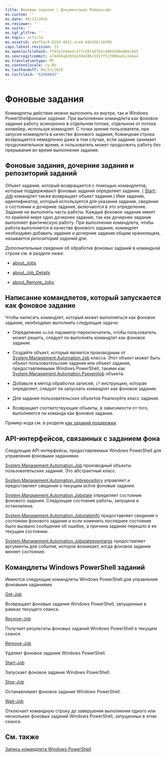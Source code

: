 ```yaml
---
title: Фоновые задания | Документация Майкрософт
ms.custom: ''
ms.date: 09/13/2016
ms.reviewer: ''
ms.suite: ''
ms.tgt_pltfrm: ''
ms.topic: article
ms.assetid: a0ef5ac9-8254-4832-ace8-84b356c10f08
caps.latest.revision: 13
ms.openlocfilehash: ff4fe159eedc47fc69f4d783cd90d2b0e888c0d5
ms.sourcegitcommit: e7445ba8203da304286c591ff513900ad1c244a4
ms.translationtype: MT
ms.contentlocale: ru-RU
ms.lasthandoff: 04/23/2019
ms.locfileid: "62068693"
---
```

# <a name="background-jobs"></a>Фоновые задания

Командлеты действие можно выполнить их внутри, так и Windows PowerShell*фоновое задание*. При выполнении командлета как фоновое задание работу асинхронно в отдельном потоке, отдельном от потока конвейер, используя командлет. С точки зрения пользователя, при запуске командлета в качестве фонового задания, Командная строка возвращается немедленно даже в том случае, если задание занимает продолжительное время, и пользователь может продолжить работу без прерывания во время выполнения задания.

## <a name="background-jobs-child-jobs-and-the-job-repository"></a>Фоновые задания, дочерние задания и репозиторий заданий

Объект задания, который возвращается с помощью командлетов, которые поддерживают фоновые задания определяет задание. ( [Start-Job](/powershell/module/Microsoft.PowerShell.Core/Start-Job) командлет также возвращает объект задания.) Имя задания, идентификатор, который используется для указания задания, сведения о состоянии и дочерние задания, включаются в это определение. Задание не выполнять часть работы. Каждый фоновое задание имеет по крайней мере одно дочернее задание, так как дочернее задание выполняет фактическую работу. При выполнении командлета, чтобы работа выполняется в качестве фонового задания, командлет необходимо добавить задание и дочерние задания общим хранилищем, называется *репозиторий заданий для*.

Дополнительные сведения об обработке фоновых заданий в командной строке см. в разделе ниже:

- [about_Jobs](/powershell/module/microsoft.powershell.core/about/about_jobs)

- [about_Job_Details](/powershell/module/microsoft.powershell.core/about/about_job_details)

- [about_Remote_Jobs](/powershell/module/microsoft.powershell.core/about/about_remote_jobs)

## <a name="writing-a-cmdlet-that-runs-as-a-background-job"></a>Написание командлетов, который запускается как фоновое задание

Чтобы написать командлет, который может выполняться как фоновое задание, необходимо выполнить следующие задачи:

- Определение `asJob` параметр-переключатель, чтобы пользователь может решить, следует ли выполнять командлет как фоновое задание.

- Создайте объект, который является производным от [System.Management.Automation.Job](/dotnet/api/System.Management.Automation.Job) класса. Этот объект может быть объект пользовательские задания или объект задания, предоставляемыми Windows PowerShell, такими как [System.Management.Automation.Pseventjob](/dotnet/api/System.Management.Automation.PSEventJob) объекта.

- Добавьте в метод обработки записей, `if` инструкцию, которая определяет, следует ли запускать командлет как фоновое задание.

- Для задания пользовательских объектов Реализуйте класс задания.

- Возвращает соответствующие объекты, в зависимости от того, выполняется ли команда как фоновое задание.

Пример кода см. в разделе [как заданий поддержки](./how-to-support-jobs.md).

## <a name="background-job-related-apis"></a>API-интерфейсов, связанных с заданием фона

Следующие API-интерфейсы, предоставляемые Windows PowerShell для управления фоновыми заданиями.

[System.Management.Automation.Job](/dotnet/api/System.Management.Automation.Job) производный объекты пользовательских заданий. Это абстрактный класс.

[System.Management.Automation.Jobrepository](/dotnet/api/System.Management.Automation.JobRepository) управляет и предоставляет сведения о текущем active фоновые задания.

[System.Management.Automation.Jobstate](/dotnet/api/System.Management.Automation.JobState) определяет состояние фонового задания. Следующие состояния работы, запущена и остановлена.

[System.Management.Automation.Jobstateinfo](/dotnet/api/System.Management.Automation.JobStateInfo) предоставляет сведения о состоянии фонового задания и если изменить последнее состояние было вызвано сообщение об ошибке, а причина задание перешло в ее текущем состоянии.

[System.Management.Automation.Jobstateeventargs](/dotnet/api/System.Management.Automation.JobStateEventArgs) предоставляет аргументы для события, которое возникает, когда фоновое задание меняет состояние.

## <a name="windows-powershell-job-cmdlets"></a>Командлеты Windows PowerShell заданий

Имеются следующие командлеты Windows PowerShell для управления фоновыми заданиями.

[Get-Job](/powershell/module/Microsoft.PowerShell.Core/Get-Job)

Возвращает фоновые задания Windows PowerShell, запущенные в рамках текущего сеанса.

[Receive-Job](/powershell/module/Microsoft.PowerShell.Core/Receive-Job)

Получает результаты фоновых заданий Windows PowerShell в текущем сеансе.

[Remove-Job](/powershell/module/Microsoft.PowerShell.Core/Remove-Job)

Удаляет фоновое задание Windows PowerShell.

[Start-Job](/powershell/module/Microsoft.PowerShell.Core/Start-Job)

Запускает фоновое задание Windows PowerShell.

[Stop-Job](/powershell/module/Microsoft.PowerShell.Core/Stop-Job)

Останавливает фоновое задание Windows PowerShell.

[Wait-Job](/powershell/module/Microsoft.PowerShell.Core/Wait-Job)

Отключает командную строку до завершения выполнения одного или нескольких фоновых заданий Windows PowerShell, запущенных в этом сеансе.

## <a name="see-also"></a>См. также

[Запись командлета Windows PowerShell](./writing-a-windows-powershell-cmdlet.md)
